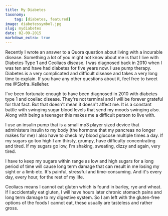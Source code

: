 ```yaml
---
title: My Diabetes
taxonomy:
    tag: [diabetes, featured]
image: diabetessymbol.jpg
slug: mydiabetes
date: 02-09-2015
markdown_extra: true
---
```


Recently I wrote an answer to a Quora question about living with a incurable disease. Something a lot of you might not know about me is that I live with Diabetes Type 1 and Ceoliacs disease. I was diagnosed back in 2010 when I was ten and have had diabetes for five years now. I use pump therapy. Diabetes is a very complicated and difficult disease and takes a very long time to explain. If you have any other questions about it, feel free to tweet me @Siofra_Kelleher.

I've been fortunate enough to have been diagnosed in 2010 with diabetes type 1 and  coeliac disease. They're not terminal and I will be forever grateful for that fact.
But that doesn't mean it doesn't affect me. It is a constant battle with swinging sugar blood levels that send my moods swinging also. Along with being a teenager this makes me a difficult person to live with. 

I use an insulin pump that is a small mp3 player sized device that administers insulin to my body (the hormone that my pancreas no longer makes for me) I also have to check my blood glucose multiple times a day. If my sugars go too high I am thirsty, grumpy, have difficulty concentrating and tired. If my sugars go low, I'm shaking, sweating, dizzy and again, very tired.

I have to keep my sugars within range as low and high sugars for a long period of time will cause long term damage that can result in me losing my sight or a limb etc. It's painful, stressful and time-consuming. And it's every day, every hour, for the rest of my life.

Ceoliacs means I cannot eat gluten which is found in barley, rye and wheat. If I   accidentally eat gluten, I will have hours later chronic stomach pains and long term damage to my digestive system. So I am left with the gluten-free options of the foods I cannot eat, these usually are tasteless and rather gross.
